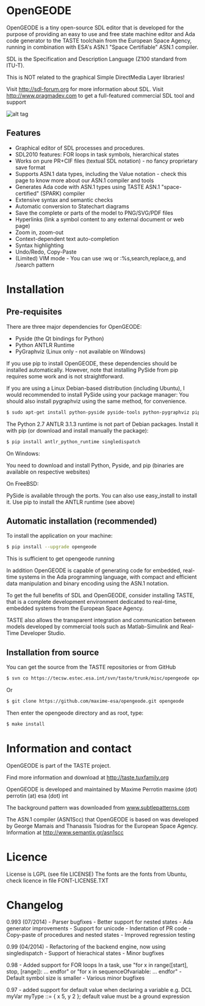 OpenGEODE
=========

OpenGEODE is a tiny open-source SDL editor that is developed for
the purpose of providing an easy to use and free state machine editor and
Ada code generator to the TASTE toolchain from the European Space Agency,
running in combination with ESA's ASN.1 "Space Certifiable" ASN.1 compiler.

SDL is the Specification and Description Language (Z100 standard from ITU-T).

This is NOT related to the graphical Simple DirectMedia Layer libraries!

Visit http://sdl-forum.org for more information about SDL.
Visit http://www.pragmadev.com to get a full-featured commercial SDL tool and support


![alt tag](icons/opengeode-screenshot.png)


Features
--------

- Graphical editor of SDL processes and procedures.
- SDL2010 features: FOR loops in task symbols, hierarchical states 
- Works on pure PR+CIF files (textual SDL notation) - no fancy proprietary save format
- Supports ASN.1 data types, including the Value notation - check this page to know more about our ASN.1 compiler and tools 
- Generates Ada code with ASN.1 types using TASTE ASN.1 "space-certified" (SPARK) compiler 
- Extensive syntax and semantic checks 
- Automatic conversion to Statechart diagrams 
- Save the complete or parts of the model to PNG/SVG/PDF files
- Hyperlinks (link a symbol content to any external document or web page) 
- Zoom in, zoom-out 
- Context-dependent text auto-completion 
- Syntax highlighting 
- Undo/Redo, Copy-Paste 
- (Limited) VIM mode - You can use :wq or :%s,search,replace,g, and /search pattern

Installation
============

Pre-requisites
--------------

There are three major dependencies for OpenGEODE:

- Pyside (the Qt bindings for Python)
- Python ANTLR Runtime
- PyGraphviz (Linux only - not available on Windows)

If you use pip to install OpenGEODE, these dependencies should be installed
automatically. However, note that installing PySide from pip requires some
work and is not straightforward.

If you are using a Linux Debian-based distribution (including Ubuntu),
I would recommended to install PySide using your package manager:
You should also install pygraphviz using the same method, for convenience.

```bash
$ sudo apt-get install python-pyside pyside-tools python-pygraphviz pip
```

The Python 2.7 ANTLR 3.1.3 runtime is not part of Debian packages. Install
it with pip (or download and install manually the package):

```bash
$ pip install antlr_python_runtime singledispatch
```

On Windows:

You need to download and install Python, Pyside, and pip (binaries are
available on respective websites)

On FreeBSD:

PySide is available through the ports.
You can also use easy_install to install it.
Use pip to install the ANTLR runtime (see above)

Automatic installation (recommended)
------------------------------------

To install the application on your machine:

```bash
$ pip install --upgrade opengeode
```

This is sufficient to get opengeode running

In addition OpenGEODE is capable of generating code for embedded, real-
time systems in the Ada programming language, with compact and efficient
data manipulation and binary encoding using the ASN.1 notation.

To get the full benefits of SDL and OpenGEODE, consider installing
TASTE, that is a complete development environment dedicated to
real-time, embedded systems from the European Space Agency.

TASTE also allows the transparent integration and communication between
models developed by commercial tools such as Matlab-Simulink and 
Real-Time Developer Studio.

Installation from source
------------------------

You can get the source from the TASTE repositories or from GitHub

```bash
$ svn co https://tecsw.estec.esa.int/svn/taste/trunk/misc/opengeode opengeode
```

Or
```bash
$ git clone https://github.com/maxime-esa/opengeode.git opengeode
``` 

Then enter the opengeode directory and as root, type:

```bash
$ make install
```

Information and contact
=======================

OpenGEODE is part of the TASTE project.

Find more information and download at http://taste.tuxfamily.org

OpenGEODE is developed and maintained by Maxime Perrotin
maxime (dot) perrotin (at) esa (dot) int

The background pattern was downloaded from www.subtlepatterns.com

The ASN.1 compiler (ASN1Scc) that OpenGEODE is based on was
developed by George Mamais and Thanassis Tsiodras for the European
Space Agency. Information at http://www.semantix.gr/asn1scc

Licence
=======

License is LGPL (see file LICENSE)
The fonts are the fonts from Ubuntu, check licence in file FONT-LICENSE.TXT

Changelog
=========

0.993 (07/2014)
     - Parser bugfixes
     - Better support for nested states
     - Ada generator improvements
     - Support for unicode
     - Indentation of PR code
     - Copy-paste of procedures and nested states
     - Improved regression testing

0.99 (04/2014)
     - Refactoring of the backend engine, now using singledispatch
     - Support of hierachical states
     - Minor bugfixes


0.98
     - Added support for FOR loops
       In a task, use "for x in range([start], stop, [range]): ... endfor"
       or "for x in sequenceOfvariable: ... endfor"
     - Default symbol size is smaller
     - Various minor bugfixes


0.97
     - added support for default value when declaring a variable
       e.g. DCL myVar myType ::= { x 5, y 2 };
       default value must be a ground expression

